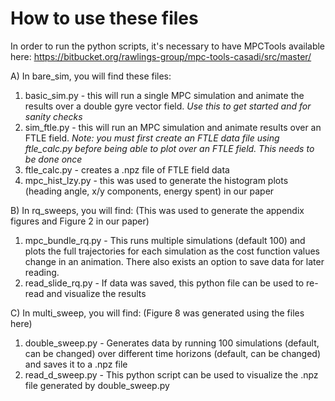# How to use these files

In order to run the python scripts, it's necessary to have MPCTools available here: https://bitbucket.org/rawlings-group/mpc-tools-casadi/src/master/

A) In bare_sim, you will find these files:
  1) basic_sim.py - this will run a single MPC simulation and animate the results over a double gyre vector field. *Use this to get started and for sanity checks*
  2) sim_ftle.py - this will run an MPC simulation and animate results over an FTLE field. *Note: you must first create an FTLE data file using     ftle_calc.py before being able to plot over an FTLE field. This needs to be done once*
  3) ftle_calc.py - creates a .npz file of FTLE field data
  4) mpc_hist_lzy.py - this was used to generate the histogram plots (heading angle, x/y components, energy spent) in our paper

B) In rq_sweeps, you will find: (This was used to generate the appendix figures and Figure 2 in our paper)
  1) mpc_bundle_rq.py - This runs multiple simulations (default 100) and plots the full trajectories for each simulation as the cost function values change in an animation. There also exists an option to save data for later reading. 
  2) read_slide_rq.py - If data was saved, this python file can be used to re-read and visualize the results

C) In multi_sweep, you will find: (Figure 8 was generated using the files here)
  1) double_sweep.py - Generates data by running 100 simulations (default, can be changed) over different time horizons (default, can be changed) and saves it to a .npz file
  2) read_d_sweep.py - This python script can be used to visualize the .npz file generated by double_sweep.py
